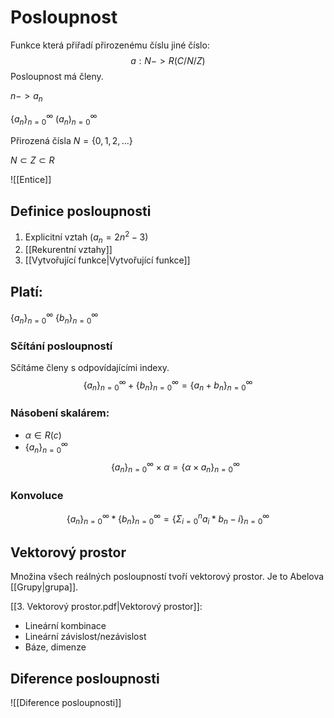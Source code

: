 # Posloupnost
Funkce která přiřadí přirozenému číslu jiné číslo:
$$
a:N -> R (C/N/Z)
$$
Posloupnost má členy.

$n -> a_n$

$\{a_n\}^\infty_{n=0}$
$(a_n)^\infty_{n=0}$

Přirozená čísla
$N = \{0,1,2,...\}$

$N \subset Z \subset R$

![[Entice]]

## Definice posloupnosti
1. Explicitní vztah ($a_n = 2n^2-3$)
2. [[Rekurentní vztahy]]
3. [[Vytvořující funkce|Vytvořující funkce]]

## Platí:
$\{a_n\}^\infty_{n=0}$
$\{b_n\}^\infty_{n=0}$

### Sčítání posloupností
Sčítáme členy s odpovídajícími indexy.
$$
\{a_n\}^\infty_{n=0} + 
\{b_n\}^\infty_{n=0} = 
\{a_n + b_n\}^\infty_{n=0}
$$

### Násobení skalárem:
- $\alpha \in R(c)$
- $\{a_n\}^\infty_{n=0}$
$$
\{a_n\}^\infty_{n=0} \times \alpha = 
\{\alpha \times a_n \}^\infty_{n=0}
$$

### Konvoluce
$$
\{a_n\}^\infty_{n=0} * 
\{b_n\}^\infty_{n=0} = 
\{\Sigma^n_{i=0} a_i * b_n-i\}^\infty_{n=0}
$$

## Vektorový prostor
Množina všech reálných posloupností tvoří vektorový prostor.
Je to Abelova [[Grupy|grupa]].

[[3. Vektorový prostor.pdf|Vektorový prostor]]:
- Lineární kombinace
- Lineární závislost/nezávislost
- Báze, dimenze

## Diference posloupnosti
![[Diference posloupnosti]]

